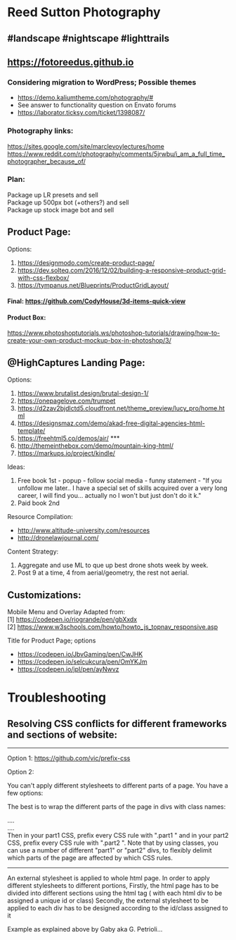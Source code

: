 # Reed Sutton Photography
## #landscape #nightscape #lighttrails 
## https://fotoreedus.github.io

### Considering migration to WordPress; Possible themes
- https://demo.kaliumtheme.com/photography/# 
- See answer to functionality question on Envato forums
- https://laborator.ticksy.com/ticket/1398087/

### Photography links:
https://sites.google.com/site/marclevoylectures/home
https://www.reddit.com/r/photography/comments/5jrwbu/i_am_a_full_time_photographer_because_of/

### Plan:
Package up LR presets and sell  
Package up 500px bot (+others?) and sell  
Package up stock image bot and sell

## Product Page:
Options:
1. https://designmodo.com/create-product-page/
2. https://dev.solteq.com/2016/12/02/building-a-responsive-product-grid-with-css-flexbox/
3. https://tympanus.net/Blueprints/ProductGridLayout/
#### Final: https://github.com/CodyHouse/3d-items-quick-view

#### Product Box:  
https://www.photoshoptutorials.ws/photoshop-tutorials/drawing/how-to-create-your-own-product-mockup-box-in-photoshop/3/


## @HighCaptures Landing Page:
Options:
1. https://www.brutalist.design/brutal-design-1/
2. https://onepagelove.com/trumpet
3. https://d2zav2bjdlctd5.cloudfront.net/theme_preview/lucy_pro/home.html
4. https://designsmaz.com/demo/akad-free-digital-agencies-html-template/
5. https://freehtml5.co/demos/air/  ***
6. http://themeinthebox.com/demo/mountain-king-html/
7. https://markups.io/project/kindle/

Ideas:
1. Free book 1st - popup - follow social media - funny statement - "If you unfollow me later.. I have a special set of skills acquired over a very long career, I will find you... actually no I won't but just don't do it k." 
2. Paid book 2nd

Resource Compilation:
- http://www.altitude-university.com/resources
- http://dronelawjournal.com/

Content Strategy:
1. Aggregate and use ML to que up best drone shots week by week. 
2. Post 9 at a time, 4 from aerial/geometry, the rest not aerial.  

## Customizations:

Mobile Menu and Overlay Adapted from:  
[1] https://codepen.io/riogrande/pen/gbXxdx  
[2] https://www.w3schools.com/howto/howto_js_topnav_responsive.asp

Title for Product Page; options
- https://codepen.io/JbvGaming/pen/CwJHK
- https://codepen.io/selcukcura/pen/OmYKJm
- https://codepen.io/jpI/pen/ayNwvz


# Troubleshooting

## Resolving CSS conflicts for different frameworks and sections of website:

---
Option 1: https://github.com/vic/prefix-css

Option 2:

You can't apply different stylesheets to different parts of a page. You have a few options:

The best is to wrap the different parts of the page in divs with class names:

<div class='part1'>
    ....
</div>

<div class='part2'>
    ....
</div>
Then in your part1 CSS, prefix every CSS rule with ".part1 " and in your part2 CSS, prefix every CSS rule with ".part2 ". Note that by using classes, you can use a number of different "part1" or "part2" divs, to flexibly delimit which parts of the page are affected by which CSS rules.

---

An external stylesheet is applied to whole html page. In order to apply different stylesheets to different portions, Firstly, the html page has to be divided into different sections using the html tag ( with each html div to be assigned a unique id or class) Secondly, the external stylesheet to be applied to each div has to be designed according to the id/class assigned to it

Example as explained above by Gaby aka G. Petrioli...
